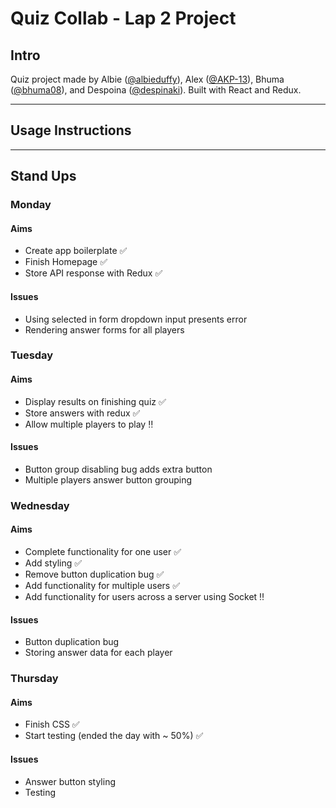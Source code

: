 # Quiz Collab - Lap 2 Project

## Intro
Quiz project made by Albie ([@albieduffy](https://github.com/albieduffy)), Alex ([@AKP-13](https://github.com/AKP-13)), Bhuma ([@bhuma08](https://github.com/bhuma08)), and Despoina ([@despinaki](https://github.com/despinaki)). Built with React and Redux.

***

## Usage Instructions

***

## Stand Ups

### Monday

#### Aims
- Create app boilerplate :white_check_mark:
- Finish Homepage :white_check_mark:
- Store API response with Redux :white_check_mark:

#### Issues
- Using selected in form dropdown input presents error
- Rendering answer forms for all players

### Tuesday

#### Aims
- Display results on finishing quiz :white_check_mark:
- Store answers with redux :white_check_mark:
- Allow multiple players to play :bangbang:

#### Issues
- Button group disabling bug adds extra button
- Multiple players answer button grouping

### Wednesday

#### Aims
- Complete functionality for one user :white_check_mark:
- Add styling :white_check_mark:
- Remove button duplication bug :white_check_mark:
- Add functionality for multiple users :white_check_mark:
- Add functionality for users across a server using Socket :bangbang:

#### Issues
- Button duplication bug
- Storing answer data for each player

### Thursday

#### Aims
- Finish CSS :white_check_mark:
- Start testing (ended the day with ~ 50%) :white_check_mark:

#### Issues
- Answer button styling
- Testing

